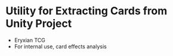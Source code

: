 # Utility for Extracting Cards from Unity Project

- Eryxian TCG
- For internal use, card effects analysis